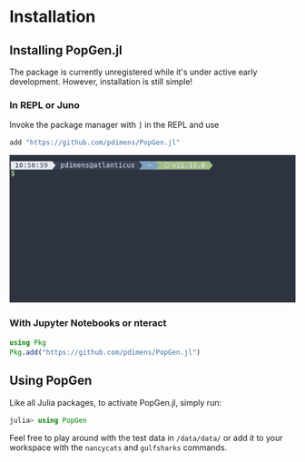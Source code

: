 # Installation

## Installing PopGen.jl

The package is currently unregistered while it's under active early development. However, installation is still simple!

### In REPL or Juno

Invoke the package manager with `]` in the REPL and use

```julia
add "https://github.com/pdimens/PopGen.jl"
```



![install](img/install.gif)

### With Jupyter Notebooks or nteract

```julia
using Pkg
Pkg.add("https://github.com/pdimens/PopGen.jl") 
```



## Using PopGen

Like all Julia packages, to activate PopGen.jl, simply run:

```julia
julia> using PopGen
```

Feel free to play around with the test data in `/data/data/` or add it to your workspace with the `nancycats` and `gulfsharks` commands.

